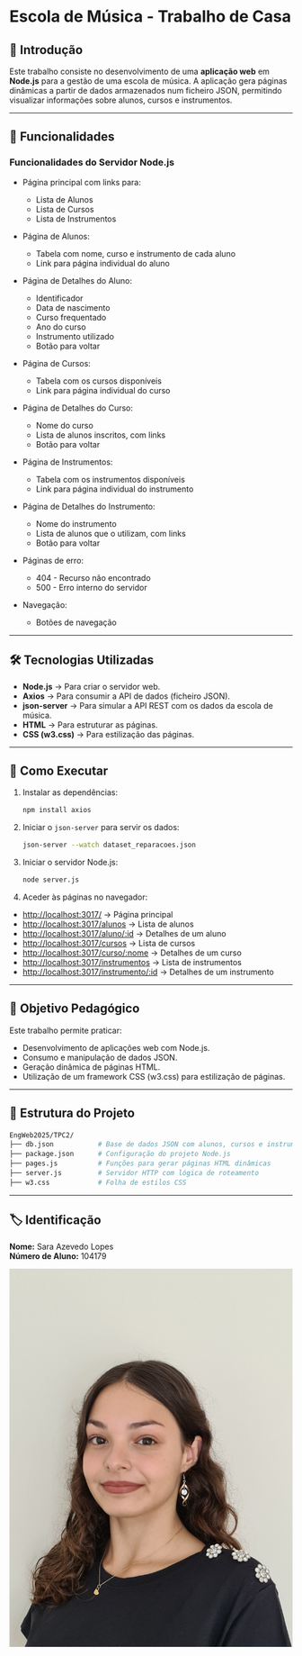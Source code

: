 # Escola de Música - Trabalho de Casa

## 📌 Introdução
Este trabalho consiste no desenvolvimento de uma **aplicação web** em **Node.js** para a gestão de uma escola de música. A aplicação gera páginas dinâmicas a partir de dados armazenados num ficheiro JSON, permitindo visualizar informações sobre alunos, cursos e instrumentos.

---

## 🚀 Funcionalidades

### Funcionalidades do Servidor Node.js

- Página principal com links para:
  - Lista de Alunos
  - Lista de Cursos
  - Lista de Instrumentos

- Página de Alunos:
  - Tabela com nome, curso e instrumento de cada aluno
  - Link para página individual do aluno

- Página de Detalhes do Aluno:
  - Identificador
  - Data de nascimento
  - Curso frequentado
  - Ano do curso
  - Instrumento utilizado
  - Botão para voltar

- Página de Cursos:
  - Tabela com os cursos disponíveis
  - Link para página individual do curso

- Página de Detalhes do Curso:
  - Nome do curso
  - Lista de alunos inscritos, com links
  - Botão para voltar

- Página de Instrumentos:
  - Tabela com os instrumentos disponíveis
  - Link para página individual do instrumento

- Página de Detalhes do Instrumento:
  - Nome do instrumento
  - Lista de alunos que o utilizam, com links
  - Botão para voltar

- Páginas de erro:
  - 404 - Recurso não encontrado
  - 500 - Erro interno do servidor

- Navegação:
  - Botões de navegação

---

## 🛠️ Tecnologias Utilizadas
- **Node.js** → Para criar o servidor web.
- **Axios** → Para consumir a API de dados (ficheiro JSON).
- **json-server** → Para simular a API REST com os dados da escola de música.
- **HTML** → Para estruturar as páginas.
- **CSS (w3.css)** → Para estilização das páginas.

---

## 🔧 Como Executar

1. Instalar as dependências:
   ```sh
   npm install axios
   ```
2. Iniciar o `json-server` para servir os dados:
   ```sh
   json-server --watch dataset_reparacoes.json
   ```
3. Iniciar o servidor Node.js:
   ```sh
   node server.js
   ```
4. Aceder às páginas no navegador:
- [http://localhost:3017/](http://localhost:3017/) → Página principal
- [http://localhost:3017/alunos](http://localhost:3017/alunos) → Lista de alunos
- [http://localhost:3017/aluno/:id](http://localhost:3017/aluno/:id) → Detalhes de um aluno
- [http://localhost:3017/cursos](http://localhost:3017/cursos) → Lista de cursos
- [http://localhost:3017/curso/:nome](http://localhost:3017/curso/:nome) → Detalhes de um curso
- [http://localhost:3017/instrumentos](http://localhost:3017/instrumentos) → Lista de instrumentos
- [http://localhost:3017/instrumento/:id](http://localhost:3017/instrumento/:id) → Detalhes de um instrumento

---

## 🎯 Objetivo Pedagógico
Este trabalho permite praticar:
- Desenvolvimento de aplicações web com Node.js.
- Consumo e manipulação de dados JSON.
- Geração dinâmica de páginas HTML.
- Utilização de um framework CSS (w3.css) para estilização de páginas.

---

## 📄 Estrutura do Projeto
```sh
EngWeb2025/TPC2/
├── db.json           # Base de dados JSON com alunos, cursos e instrumentos
├── package.json      # Configuração do projeto Node.js
├── pages.js          # Funções para gerar páginas HTML dinâmicas
├── server.js         # Servidor HTTP com lógica de roteamento
├── w3.css            # Folha de estilos CSS
```

---

## 🏷️ Identificação
**Nome:** Sara Azevedo Lopes  
**Número de Aluno:** 104179  

![Identificação Sara Azevedo Lopes](../fotografia.png)

